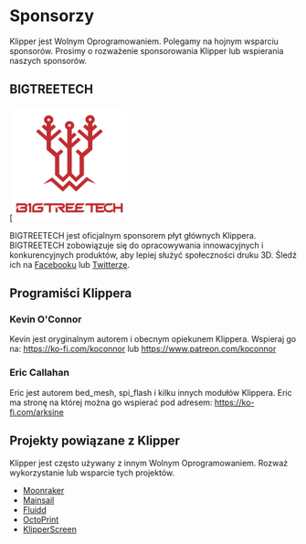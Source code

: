 # Sponsorzy

Klipper jest Wolnym Oprogramowaniem. Polegamy na hojnym wsparciu sponsorów. Prosimy o rozważenie sponsorowania Klipper lub wspierania naszych sponsorów.

## BIGTREETECH

[<img src="./img/sponsors/BTT_BTT.png" width="200" />

BIGTREETECH jest oficjalnym sponsorem płyt głównych Klippera. BIGTREETECH zobowiązuje się do opracowywania innowacyjnych i konkurencyjnych produktów, aby lepiej służyć społeczności druku 3D. Śledź ich na [Facebooku](https://www.facebook.com/BIGTREETECH) lub [Twitterze](https://twitter.com/BigTreeTech).

## Programiści Klippera

### Kevin O'Connor

Kevin jest oryginalnym autorem i obecnym opiekunem Klippera. Wspieraj go na: <https://ko-fi.com/koconnor> lub <https://www.patreon.com/koconnor>

### Eric Callahan

Eric jest autorem bed_mesh, spi_flash i kilku innych modułów Klippera. Eric ma stronę na której można go wspierać pod adresem: <https://ko-fi.com/arksine>

## Projekty powiązane z Klipper

Klipper jest często używany z innym Wolnym Oprogramowaniem. Rozważ wykorzystanie lub wsparcie tych projektów.

* [Moonraker](https://github.com/Arksine/moonraker)
* [Mainsail](https://github.com/mainsail-crew/mainsail)
* [Fluidd](https://github.com/fluidd-core/fluidd)
* [OctoPrint](https://octoprint.org/)
* [KlipperScreen](https://github.com/jordanruthe/KlipperScreen)

